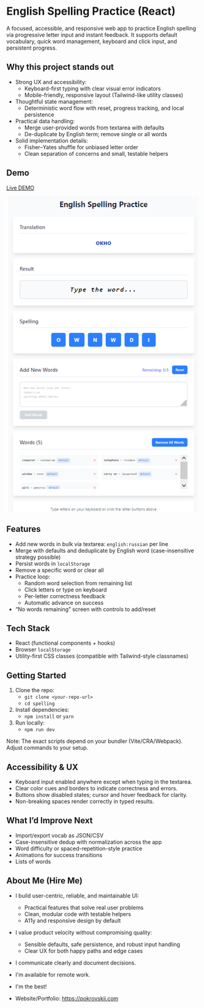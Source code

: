 # English Spelling Practice (React)

A focused, accessible, and responsive web app to practice English spelling via progressive letter input and instant feedback. It supports default vocabulary, quick word management, keyboard and click input, and persistent progress.

## Why this project stands out

- Strong UX and accessibility:
  - Keyboard-first typing with clear visual error indicators
  - Mobile-friendly, responsive layout (Tailwind-like utility classes)
- Thoughtful state management:
  - Deterministic word flow with reset, progress tracking, and local persistence
- Practical data handling:
  - Merge user-provided words from textarea with defaults
  - De-duplicate by English term; remove single or all words
- Solid implementation details:
  - Fisher–Yates shuffle for unbiased letter order
  - Clean separation of concerns and small, testable helpers

## Demo

[Live DEMO](https://english-spelling-app.vercel.app/)

[![English Spelling App](public/screenshot.png)](https://tic-tac-toe-green-xi.vercel.app/)

## Features

- Add new words in bulk via textarea: `english:russian` per line
- Merge with defaults and deduplicate by English word (case-insensitive strategy possible)
- Persist words in `localStorage`
- Remove a specific word or clear all
- Practice loop:
  - Random word selection from remaining list
  - Click letters or type on keyboard
  - Per-letter correctness feedback
  - Automatic advance on success
- “No words remaining” screen with controls to add/reset

## Tech Stack

- React (functional components + hooks)
- Browser `localStorage`
- Utility-first CSS classes (compatible with Tailwind-style classnames)

## Getting Started

1. Clone the repo:
   - `git clone <your-repo-url>`
   - `cd spelling`
2. Install dependencies:
   - `npm install` or `yarn`
3. Run locally:
   - `npm run dev`

Note: The exact scripts depend on your bundler (Vite/CRA/Webpack). Adjust commands to your setup.

## Accessibility & UX

- Keyboard input enabled anywhere except when typing in the textarea.
- Clear color cues and borders to indicate correctness and errors.
- Buttons show disabled states; cursor and hover feedback for clarity.
- Non-breaking spaces render correctly in typed results.

## What I’d Improve Next

- Import/export vocab as JSON/CSV
- Case-insensitive dedup with normalization across the app
- Word difficulty or spaced-repetition-style practice
- Animations for success transitions
- Lists of words

## About Me (Hire Me)
- I build user-centric, reliable, and maintainable UI:
  - Practical features that solve real user problems
  - Clean, modular code with testable helpers
  - A11y and responsive design by default
- I value product velocity without compromising quality:
  - Sensible defaults, safe persistence, and robust input handling
  - Clear UX for both happy paths and edge cases
- I communicate clearly and document decisions.
- I'm available for remote work.
- I'm the best!

- Website/Portfolio: https://pokrovskii.com